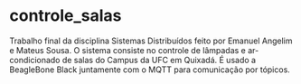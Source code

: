 # controle_salas

Trabalho final da disciplina Sistemas Distribuídos feito por Emanuel Angelim e Mateus Sousa. O sistema consiste no controle de lâmpadas e ar-condicionado de salas do Campus da UFC em Quixadá. É usado a BeagleBone Black juntamente com o MQTT para comunicação por tópicos. 
